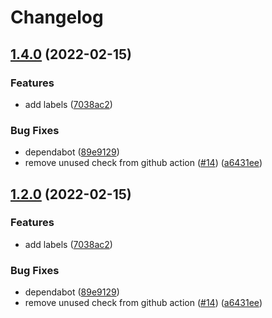 # Changelog

## [1.4.0](https://github.com/spear-ai/github-labels/compare/github-labels-v1.3.0...github-labels-v1.4.0) (2022-02-15)


### Features

* add labels ([7038ac2](https://github.com/spear-ai/github-labels/commit/7038ac280ab7a87955ee07455f0e004744f62339))


### Bug Fixes

* dependabot ([89e9129](https://github.com/spear-ai/github-labels/commit/89e91299253d8e89d6dd883dd3f0bfb1eda594fa))
* remove unused check from github action ([#14](https://github.com/spear-ai/github-labels/issues/14)) ([a6431ee](https://github.com/spear-ai/github-labels/commit/a6431eefc9e4dca33e9afa34f007128bc9e8d4e2))

## [1.2.0](https://github.com/spear-ai/github-labels/compare/github-labels-v1.1.0...github-labels-v1.2.0) (2022-02-15)


### Features

* add labels ([7038ac2](https://github.com/spear-ai/github-labels/commit/7038ac280ab7a87955ee07455f0e004744f62339))


### Bug Fixes

* dependabot ([89e9129](https://github.com/spear-ai/github-labels/commit/89e91299253d8e89d6dd883dd3f0bfb1eda594fa))
* remove unused check from github action ([#14](https://github.com/spear-ai/github-labels/issues/14)) ([a6431ee](https://github.com/spear-ai/github-labels/commit/a6431eefc9e4dca33e9afa34f007128bc9e8d4e2))
